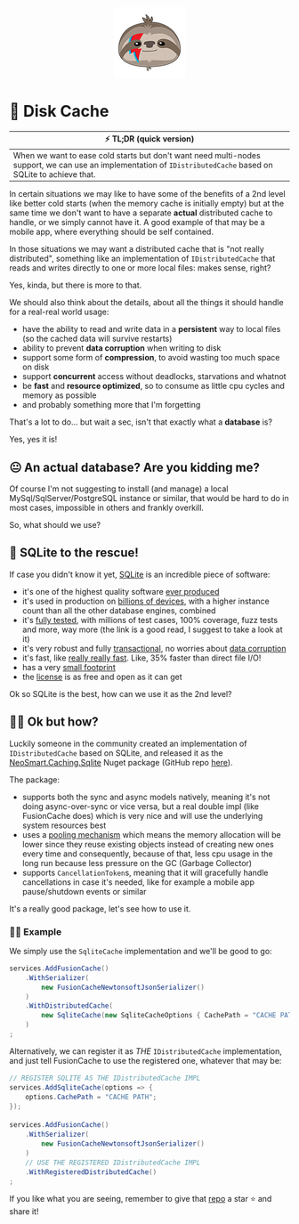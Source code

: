 <div align="center">

![FusionCache logo](logo-128x128.png)

</div>

# 💾 Disk Cache

| ⚡ TL;DR (quick version) |
| -------- |
| When we want to ease cold starts but don't want need multi-nodes support, we can use an implementation of `IDistributedCache` based on SQLite to achieve that. |

In certain situations we may like to have some of the benefits of a 2nd level like better cold starts (when the memory cache is initially empty) but at the same time we don't want to have a separate **actual** distributed cache to handle, or we simply cannot have it. A good example of that may be a mobile app, where everything should be self contained.

In those situations we may want a distributed cache that is "not really distributed", something like an implementation of `IDistributedCache` that reads and writes directly to one or more local files: makes sense, right?

Yes, kinda, but there is more to that.

We should also think about the details, about all the things it should handle for a real-real world usage:
- have the ability to read and write data in a **persistent** way to local files (so the cached data will survive restarts)
- ability to prevent **data corruption** when writing to disk
- support some form of **compression**, to avoid wasting too much space on disk
- support **concurrent** access without deadlocks, starvations and whatnot
- be **fast** and **resource optimized**, so to consume as little cpu cycles and memory as possible
- and probably something more that I'm forgetting

That's a lot to do... but wait a sec, isn't that exactly what a **database** is?

Yes, yes it is!

## 😐 An actual database? Are you kidding me?

Of course I'm not suggesting to install (and manage) a local MySql/SqlServer/PostgreSQL instance or similar, that would be hard to do in most cases, impossible in others and frankly overkill.

So, what should we use?

## 💪 SQLite to the rescue!

If case you didn't know it yet, [SQLite](https://www.sqlite.org/) is an incredible piece of software:
- it's one of the highest quality software [ever produced](https://www.i-programmer.info/news/84-database/15609-in-praise-of-sqlite.html)
- it's used in production on [billions of devices](https://www.sqlite.org/mostdeployed.html), with a higher instance count than all the other database engines, combined
- it's [fully tested](https://www.sqlite.org/testing.html), with millions of test cases, 100% coverage, fuzz tests and more, way more (the link is a good read, I suggest to take a look at it)
- it's very robust and fully [transactional](https://www.sqlite.org/hirely.html), no worries about [data corruption](https://www.sqlite.org/transactional.html)
- it's fast, like [really really fast](https://www.sqlite.org/fasterthanfs.html). Like, 35% faster than direct file I/O!
- has a very [small footprint](https://www.sqlite.org/footprint.html)
- the [license](https://www.sqlite.org/copyright.html) is as free and open as it can get

Ok so SQLite is the best, how can we use it as the 2nd level?

## 👩‍🏫 Ok but how?

Luckily someone in the community created an implementation of `IDistributedCache` based on SQLite, and released it as the [NeoSmart.Caching.Sqlite](https://www.nuget.org/packages/NeoSmart.Caching.Sqlite/) Nuget package (GitHub repo [here](https://github.com/neosmart/SqliteCache)).

The package:
- supports both the sync and async models natively, meaning it's not doing async-over-sync or vice versa, but a real double impl (like FusionCache does) which is very nice and will use the underlying system resources best
- uses a [pooling mechanism](https://github.com/neosmart/AspSqliteCache/blob/master/SqliteCache/DbCommandPool.cs) which means the memory allocation will be lower since they reuse existing objects instead of creating new ones every time and consequently, because of that, less cpu usage in the long run because less pressure on the GC (Garbage Collector)
- supports `CancellationToken`s, meaning that it will gracefully handle cancellations in case it's needed, like for example a mobile app pause/shutdown events or similar

It's a really good package, let's see how to use it.

### 👩‍💻 Example

We simply use the `SqliteCache` implementation and we'll be good to go:

```csharp
services.AddFusionCache()
    .WithSerializer(
        new FusionCacheNewtonsoftJsonSerializer()
    )
    .WithDistributedCache(
        new SqliteCache(new SqliteCacheOptions { CachePath = "CACHE PATH" })
    )
;
```

Alternatively, we can register it as *THE* `IDistributedCache` implementation, and just tell FusionCache to use the registered one, whatever that may be:

```csharp
// REGISTER SQLITE AS THE IDistributedCache IMPL
services.AddSqliteCache(options => {
    options.CachePath = "CACHE PATH";
});

services.AddFusionCache()
    .WithSerializer(
        new FusionCacheNewtonsoftJsonSerializer()
    )
    // USE THE REGISTERED IDistributedCache IMPL
    .WithRegisteredDistributedCache()
;
```

If you like what you are seeing, remember to give that [repo](https://github.com/neosmart/SqliteCache) a star ⭐ and share it!
